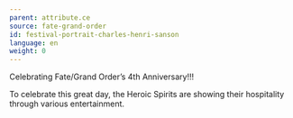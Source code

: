 ```yaml
---
parent: attribute.ce
source: fate-grand-order
id: festival-portrait-charles-henri-sanson
language: en
weight: 0
---
```


Celebrating Fate/Grand Order’s 4th Anniversary!!!

To celebrate this great day, the Heroic Spirits are showing their hospitality through various entertainment.
